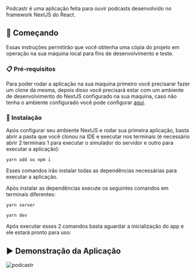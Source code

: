 


Podcastr é uma aplicação feita para ouvir podcasts desenvolvido no framework NextJS do React.

## 🚀 Começando
Essas instruções permitirão que você obtenha uma cópia do projeto em operação na sua máquina local para fins de desenvolvimento e teste.

### 📋 Pré-requisitos

Para poder rodar a aplicação na sua maquina primeiro você precisarar fazer um clone da mesma, depois disso você precisará estar com um ambiente de desenvolvimento do NextJS  configurado na sua maquina, caso não tenha o ambiente configurado você pode configurar <a href="https://nextjs.org/learn/basics/create-nextjs-app?utm_source=next-site&utm_medium=homepage-cta&utm_campaign=next-website">aqui</a>. 


### 🔧 Instalação

Após configurar seu ambiente NextJS e rodar sua primeira aplicação, basta abrir a pasta que você clonou na IDE e executar nos terminais (é necessário abrir 2 terminais 1 para executar o simulador do servidor e outro para executar a aplicação):
```
yarn add ou npm i
```
Esses comandos irão instalar todas as dependências necessárias para executar a aplicação.

Após instalar as dependências execute os seguintes comandos em terminais diferentes:

```
yarn server
```
```
yarn dev
```
Após executar esses 2 comandos basta aguardar a inicialização do app e ele estará pronto para uso:






## ▶️ Demonstração da Aplicação

![podcastr](https://user-images.githubusercontent.com/22009598/117514840-2e6a1e00-af6b-11eb-85dd-4192fa3449e1.png)

